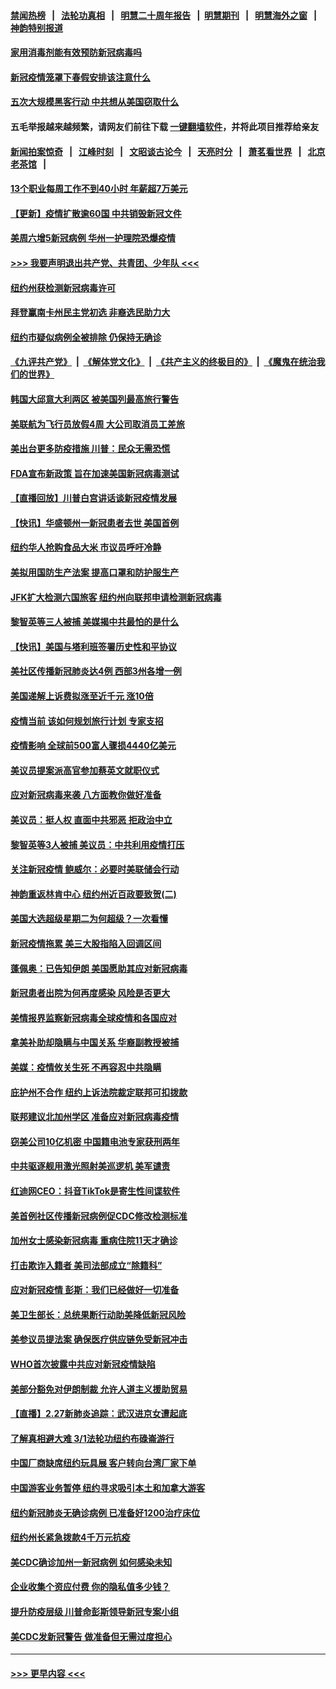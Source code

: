 #### [禁闻热榜](热点新闻.md?=0)  &nbsp;&nbsp;|&nbsp;&nbsp; [法轮功真相](https://github.com/gfw-breaker/truth/blob/master/README.md?=0) &nbsp;&nbsp;|&nbsp;&nbsp; [明慧二十周年报告](https://github.com/gfw-breaker/mh-reports/blob/master/README.md?=0) &nbsp;&nbsp;|&nbsp;&nbsp;[明慧期刊](https://github.com/gfw-breaker/mh-qikan) &nbsp;&nbsp;|&nbsp;&nbsp; [明慧海外之窗](https://github.com/gfw-breaker/mh-news/blob/master/README.md?=0) &nbsp;&nbsp;|&nbsp;&nbsp; [神韵特别报道](https://github.com/gfw-breaker/mh-news/blob/master/shenyun.md?=0)
#### [家用消毒剂能有效预防新冠病毒吗](../pages/nsc412/n11905553.md?t=03012131) 
#### [新冠疫情笼罩下春假安排该注意什么](../pages/nsc412/n11906890.md?t=03012131) 
#### [五次大规模黑客行动 中共想从美国窃取什么](../pages/nsc412/n11899124.md?t=03012131) 
#### 五毛举报越来越频繁，请网友们前往下载 [一键翻墙软件](https://github.com/gfw-breaker/ssr-accounts)，并将此项目推荐给亲友
#### [新闻拍案惊奇](https://github.com/gfw-breaker/banned-news/blob/master/pages/link4.md) &nbsp;&nbsp;|&nbsp;&nbsp; [江峰时刻](https://github.com/gfw-breaker/banned-news/blob/master/pages/link4.md) &nbsp;&nbsp;|&nbsp;&nbsp; [文昭谈古论今](https://github.com/gfw-breaker/banned-news/blob/master/pages/link4.md) &nbsp;&nbsp;|&nbsp;&nbsp; [天亮时分](https://github.com/gfw-breaker/banned-news/blob/master/pages/link4.md) &nbsp;&nbsp;|&nbsp;&nbsp; [萧茗看世界](https://github.com/gfw-breaker/banned-news/blob/master/pages/link4.md) &nbsp;&nbsp;|&nbsp;&nbsp; [北京老茶馆](https://github.com/gfw-breaker/banned-news/blob/master/pages/link4.md) &nbsp;&nbsp;|&nbsp;&nbsp; 
#### [13个职业每周工作不到40小时 年薪超7万美元](../pages/nsc412/n11893686.md?t=03012131) 
#### [【更新】疫情扩散逾60国 中共销毁新冠文件](../pages/nsc412/n11890652.md?t=03012131) 
#### [美周六增5新冠病例 华州一护理院恐爆疫情](../pages/nsc412/n11905823.md?t=03012131) 
#### [>>> 我要声明退出共产党、共青团、少年队 <<<](https://github.com/begood0513/goodnews/blob/master/quit/letter.md) 
#### [纽约州获检测新冠病毒许可](../pages/nsc412/n11906069.md?t=03012131) 
#### [拜登赢南卡州民主党初选 非裔选民助力大](../pages/nsc412/n11905930.md?t=03012131) 
#### [纽约市疑似病例全被排除 仍保持无确诊](../pages/nsc412/n11906039.md?t=03012131) 
#### [《九评共产党》](https://github.com/begood0513/9ping.md/blob/master/README.md) &nbsp;|&nbsp; [《解体党文化》](../../../../jtdwh.md/blob/master/README.md)  &nbsp;|&nbsp; [《共产主义的终极目的》](../../../../gczydzjmd.md/blob/master/README.md) &nbsp;|&nbsp; [《魔鬼在统治我们的世界》](../../../../mgztzwmdsj.md/blob/master/README.md) 
#### [韩国大邱意大利两区 被美国列最高旅行警告](../pages/nsc412/n11905944.md?t=03012131) 
#### [美联航为飞行员放假4周 大公司取消员工差旅](../pages/nsc412/n11905894.md?t=03012131) 
#### [美出台更多防疫措施 川普：民众无需恐慌](../pages/nsc412/n11905747.md?t=03012131) 
#### [FDA宣布新政策 旨在加速美国新冠病毒测试](../pages/nsc412/n11905693.md?t=03012131) 
#### [【直播回放】川普白宫讲话谈新冠疫情发展](../pages/nsc412/n11905588.md?t=03012131) 
#### [【快讯】华盛顿州一新冠患者去世 美国首例](../pages/nsc412/n11905571.md?t=03012131) 
#### [纽约华人抢购食品大米 市议员呼吁冷静](../pages/nsc412/n11904453.md?t=03012131) 
#### [美拟用国防生产法案 提高口罩和防护服生产](../pages/nsc412/n11905517.md?t=03012131) 
#### [JFK扩大检测六国旅客 纽约州向联邦申请检测新冠病毒](../pages/nsc412/n11905491.md?t=03012131) 
#### [黎智英等三人被捕 美媒揭中共最怕的是什么](../pages/nsc412/n11905316.md?t=03012131) 
#### [【快讯】美国与塔利班签署历史性和平协议](../pages/nsc412/n11905172.md?t=03012131) 
#### [美社区传播新冠肺炎达4例 西部3州各增一例](../pages/nsc412/n11904070.md?t=03012131) 
#### [美国递解上诉费拟涨至近千元  涨10倍](../pages/nsc412/n11904466.md?t=03012131) 
#### [疫情当前 该如何规划旅行计划 专家支招](../pages/nsc412/n11903865.md?t=03012131) 
#### [疫情影响 全球前500富人骤损4440亿美元](../pages/nsc412/n11904283.md?t=03012131) 
#### [美议员提案派高官参加蔡英文就职仪式](../pages/nsc412/n11904166.md?t=03012131) 
#### [应对新冠病毒来袭 八方面教你做好准备](../pages/nsc412/n11903736.md?t=03012131) 
#### [美议员：挺人权 直面中共邪恶 拒政治中立](../pages/nsc412/n11903790.md?t=03012131) 
#### [黎智英等3人被捕 美议员：中共利用疫情打压](../pages/nsc412/n11903768.md?t=03012131) 
#### [关注新冠疫情 鲍威尔：必要时美联储会行动](../pages/nsc412/n11903672.md?t=03012131) 
#### [神韵重返林肯中心 纽约州近百政要致贺(二)](../pages/nsc412/n11897500.md?t=03012131) 
#### [美国大选超级星期二为何超级？一次看懂](../pages/nsc412/n11903490.md?t=03012131) 
#### [新冠疫情拖累 美三大股指陷入回调区间](../pages/nsc412/n11903211.md?t=03012131) 
#### [蓬佩奥：已告知伊朗 美国愿助其应对新冠病毒](../pages/nsc412/n11903212.md?t=03012131) 
#### [新冠患者出院为何再度感染 风险是否更大](../pages/nsc412/n11903262.md?t=03012131) 
#### [美情报界监察新冠病毒全球疫情和各国应对](../pages/nsc412/n11903098.md?t=03012131) 
#### [拿美补助却隐瞒与中国关系 华裔副教授被捕](../pages/nsc412/n11901687.md?t=03012131) 
#### [美媒：疫情攸关生死 不再容忍中共隐瞒](../pages/nsc412/n11901694.md?t=03012131) 
#### [庇护州不合作  纽约上诉法院裁定联邦可扣拨款](../pages/nsc412/n11902238.md?t=03012131) 
#### [联邦建议北加州学区 准备应对新冠病毒疫情](../pages/nsc412/n11902448.md?t=03012131) 
#### [窃美公司10亿机密 中国籍电池专家获刑两年](../pages/nsc412/n11901996.md?t=03012131) 
#### [中共驱逐舰用激光照射美巡逻机 美军谴责](../pages/nsc412/n11901964.md?t=03012131) 
#### [红迪网CEO：抖音TikTok是寄生性间谍软件](../pages/nsc412/n11901675.md?t=03012131) 
#### [美首例社区传播新冠病例促CDC修改检测标准](../pages/nsc412/n11901490.md?t=03012131) 
#### [加州女士感染新冠病毒 重病住院11天才确诊](../pages/nsc412/n11901246.md?t=03012131) 
#### [打击欺诈入籍者 美司法部成立“除籍科”](../pages/nsc412/n11901364.md?t=03012131) 
#### [应对新冠疫情 彭斯：我们已经做好一切准备](../pages/nsc412/n11901268.md?t=03012131) 
#### [美卫生部长：总统果断行动助美降低新冠风险](../pages/nsc412/n11900906.md?t=03012131) 
#### [美参议员提法案 确保医疗供应链免受新冠冲击](../pages/nsc412/n11901144.md?t=03012131) 
#### [WHO首次披露中共应对新冠疫情缺陷](../pages/nsc412/n11900978.md?t=03012131) 
#### [美部分豁免对伊朗制裁 允许人道主义援助贸易](../pages/nsc412/n11900859.md?t=03012131) 
#### [【直播】2.27新肺炎追踪：武汉进京女遭起底](../pages/nsc412/n11900415.md?t=03012131) 
#### [了解真相避大难 3/1法轮功纽约布碌崙游行](../pages/nsc412/n11899501.md?t=03012131) 
#### [中国厂商缺席纽约玩具展  客户转向台湾厂家下单](../pages/nsc412/n11899505.md?t=03012131) 
#### [中国游客业务暂停  纽约寻求吸引本土和加拿大游客](../pages/nsc412/n11899492.md?t=03012131) 
#### [纽约新冠肺炎无确诊病例  已准备好1200治疗床位](../pages/nsc412/n11899474.md?t=03012131) 
#### [纽约州长紧急拨款4千万元抗疫](../pages/nsc412/n11899477.md?t=03012131) 
#### [美CDC确诊加州一新冠病例 如何感染未知](../pages/nsc412/n11899165.md?t=03012131) 
#### [企业收集个资应付费 你的隐私值多少钱？](../pages/nsc412/n11898097.md?t=03012131) 
#### [提升防疫层级 川普命彭斯领导新冠专案小组](../pages/nsc412/n11898934.md?t=03012131) 
#### [美CDC发新冠警告 做准备但无需过度担心](../pages/nsc412/n11898923.md?t=03012131) 

----
#### [ >>> 更早内容 <<< ](../indexes/nsc412-earlier.md)
